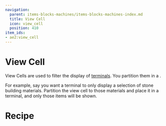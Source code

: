 ```yaml
---
navigation:
  parent: items-blocks-machines/items-blocks-machines-index.md
  title: View Cell
  icon: view_cell
  position: 410
item_ids:
- ae2:view_cell
---
```

# View Cell

<ItemImage id="view_cell" scale="2" />

View Cells are used to filter the display of [terminals](terminals.md). You partition them in a <ItemLink id="cell_workbench" />.

For example, say you want a terminal to only display a selection of stone building materials. Partition the view cell to those
materials and place it in a terminal, and only those items will be shown.

# Recipe

<Recipe id="network/cells/view_cell_storage" />
<Recipe id="network/cells/view_cell" />